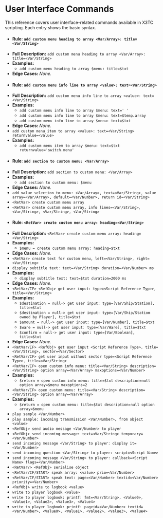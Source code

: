# User Interface Commands

This reference covers user interface-related commands available in X3TC scripting. Each entry shows the basic syntax.

- #### Rule: `add custom menu heading to array <Var/Array>: title=<Var/String>`
- **Full Description:** `add custom menu heading to array <Var/Array>: title=<Var/String>`
- **Examples:**
  - `add custom menu heading to array $menu: title=$txt`
- **Edge Cases:** _None._
- #### Rule: `add custom menu info line to array <value>: text=<Var/String>`
- **Full Description:** `add custom menu info line to array <value>: text=<Var/String>`
- **Examples:**
  - `add custom menu info line to array $menu: text=' '`
  - `add custom menu info line to array $menu: text=$temp.array`
  - `add custom menu info line to array $menu: text=$txt`
- **Edge Cases:** _None._
- `add custom menu item to array <value>: text=<Var/String> returnvalue=<value>`
- **Examples:**
  - `add custom menu item to array $menu: text=$txt returnvalue='switch.menu'`
- #### Rule: `add section to custom menu: <Var/Array>`
- **Full Description:** `add section to custom menu: <Var/Array>`
- **Examples:**
  - `add section to custom menu: $menu`
- **Edge Cases:** _None._
- `add value selection to menu: <Var/Array>, text=<Var/String>, value array=<Var/Array>, default=<Var/Number>, return id=<Var/String>`
- `<RetVar> create custom menu array`
- `<RetVar> create custom menu array, info lines=<Var/String>, <Var/String>, <Var/String>, <Var/String>`
- #### Rule: `<RetVar> create custom menu array: heading=<Var/String>`
- **Full Description:** `<RetVar> create custom menu array: heading=<Var/String>`
- **Examples:**
  - `$menu = create custom menu array: heading=$txt`
- **Edge Cases:** _None._
- `<RetVar> create text for custom menu, left=<Var/String>, right=<Var/String>`
- `display subtitle text: text=<Var/String> duration=<Var/Number> ms`
- **Examples:**
  - `display subtitle text: text=$txt duration=2000 ms`
- **Edge Cases:** _None._
- `<RetVar/IF> <RefObj> get user input: type=<Script Reference Type>, title=<Var/String>`
- **Examples:**
  - `$destination = null-> get user input: type=[Var/Ship/Station], title=$txt`
  - `$destination = null-> get user input: type=[Var/Ship/Station owned by Player], title=$txt`
  - `$amount = null-> get user input: type=[Var/Number], title=$txt`
  - `$ware = null-> get user input: type=[Var/Ware], title=$txt`
  - `$confirm = null-> get user input: type=[Var/Boolean], title=$txt`
- **Edge Cases:** _None._
- `<RetVar/IF> <RefObj> get user input <Script Reference Type>, title=<Var/String>, sector=<Var/Sector>`
- `<RetVar/IF> get user input without sector type=<Script Reference Type>, title=<Var/String>`
- `<RetVar/IF> open custom info menu: title=<Var/String> description=<Var/String> option array=<Var/Array> maxoptions=<Var/Number>`
- **Examples:**
  - `$return = open custom info menu: title=$txt description=null option array=$menu maxoptions=2`
- `<RetVar/IF> open custom menu: title=<Var/String> description=<Var/String> option array=<Var/Array>`
- **Examples:**
  - `$return = open custom menu: title=$txt description=null option array=$menu`
- `play sample <Var/Number>`
- `play sample: incoming transmission <Var/Number>, from object <value>`
- `<RefObj> send audio message <Var/Number> to player`
- `<RefObj> send incoming message: text=<Var/String> temporary=<Var/Number>`
- `send incoming message <Var/String> to player: display it=<Var/Number>`
- `send incoming question <Var/String> to player: script=<Script Name>`
- `send incoming message <Var/String> to player: callback=<Script Name> flags=<Var/Number>`
- `<RetVar/> <RefObj> serialise object`
- `<RetVar/IF/START> speak array: <value> prio=<Var/Number>`
- `<RetVar/IF/START> speak text: page=<Var/Number> textid=<Var/Number> priority=<Var/Number>`
- `<RefObj> write to logbook <value>`
- `write to player logbook <value>`
- `write to player logbook: printf: fmt=<Var/String>, <Value0>, <Value1>, <Value2>, <Value3>, <Value4>`
- `write to player logbook: printf: pageid=<Var/Number> textid=<Var/Number>, <Value0>, <Value1>, <Value2>, <Value3>, <Value4>`
